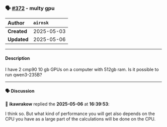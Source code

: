### 🗣️ [#372](https://github.com/ikawrakow/ik_llama.cpp/discussions/372) - multy gpu

| **Author** | `airnsk` |
| :--- | :--- |
| **Created** | 2025-05-03 |
| **Updated** | 2025-05-06 |

---

#### Description

I have 2 cmp90 10 gb GPUs on a computer with 512gb ram. Is it possible to run qwen3-235B?

---

#### 🗣️ Discussion

👤 **ikawrakow** replied the **2025-05-06** at **16:39:53**:<br>

I think so. But what kind of performance you will get also depends on the CPU you have as a large part of the calculations will be done on the CPU.